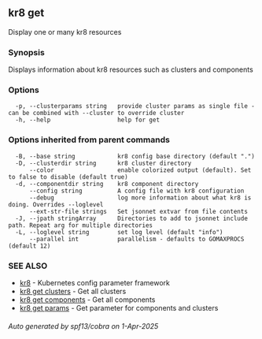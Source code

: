 ## kr8 get

Display one or many kr8 resources

### Synopsis

Displays information about kr8 resources such as clusters and components

### Options

```
  -p, --clusterparams string   provide cluster params as single file - can be combined with --cluster to override cluster
  -h, --help                   help for get
```

### Options inherited from parent commands

```
  -B, --base string            kr8 config base directory (default ".")
  -D, --clusterdir string      kr8 cluster directory
      --color                  enable colorized output (default). Set to false to disable (default true)
  -d, --componentdir string    kr8 component directory
      --config string          A config file with kr8 configuration
      --debug                  log more information about what kr8 is doing. Overrides --loglevel
      --ext-str-file strings   Set jsonnet extvar from file contents
  -J, --jpath stringArray      Directories to add to jsonnet include path. Repeat arg for multiple directories
  -L, --loglevel string        set log level (default "info")
      --parallel int           parallelism - defaults to GOMAXPROCS (default 12)
```

### SEE ALSO

* [kr8](kr8.md)	 - Kubernetes config parameter framework
* [kr8 get clusters](kr8_get_clusters.md)	 - Get all clusters
* [kr8 get components](kr8_get_components.md)	 - Get all components
* [kr8 get params](kr8_get_params.md)	 - Get parameter for components and clusters

###### Auto generated by spf13/cobra on 1-Apr-2025
